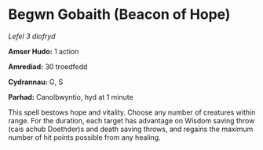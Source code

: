 # Begwn Gobaith (Beacon of Hope)

*Lefel 3 diofryd*

**Amser Hudo:** 1 action

**Amrediad:** 30 troedfedd

**Cydrannau:** G, S

**Parhad:** Canolbwyntio, hyd at 1 minute

This spell bestows hope and vitality. Choose any number of creatures within range. For the duration, each target has advantage on Wisdom saving throw (cais achub Doethder)s and death saving throws, and regains the maximum number of hit points possible from any healing.